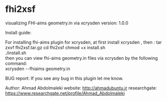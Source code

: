 # fhi2xsf
visualizing FHI-aims geometry.in via xcrysden
version:
1.0.0


Install guide:

For installing fhi-aims plugin for xcrysden, at first install xcrysden , then :
	tar zxvf fhi2xsf.tar.gz
	cd fhi2xsf
  	 chmod +x install.sh												      
  	./install.sh													      
 then you can view fhi-aims geometry.in files via xcrysden by the following command:						      
	xcrysden --fhiaims geometry.in											      




BUG report:
If you see any bug in this plugin let me know.


Author: Ahmad Abdolmaleki
website: http://ahmadubuntu.ir
researchgate: https://www.researchgate.net/profile/Ahmad_Abdolmaleki
